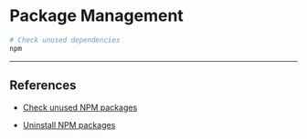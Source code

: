 # Package Management


```bash
# Check unused dependencies
npm 
```

---

## References

* [Check unused NPM packages](https://medium.com/fuzzy-code/how-to-check-unused-npm-packages-977d06f0f15a)

* [Uninstall NPM packages](https://medium.com/stackfame/how-to-npm-unistall-unused-packages-in-node-js-ea80afb6d1a7)